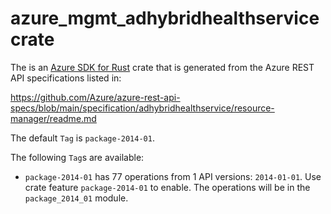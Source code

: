 # azure_mgmt_adhybridhealthservice crate

The is an [Azure SDK for Rust](https://github.com/Azure/azure-sdk-for-rust) crate that is generated from the Azure REST API specifications listed in:

https://github.com/Azure/azure-rest-api-specs/blob/main/specification/adhybridhealthservice/resource-manager/readme.md

The default `Tag` is `package-2014-01`.

The following `Tag`s are available:

- `package-2014-01` has 77 operations from 1 API versions: `2014-01-01`. Use crate feature `package-2014-01` to enable. The operations will be in the `package_2014_01` module.